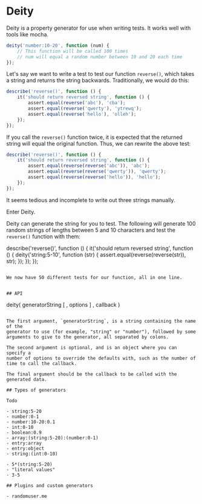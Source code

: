 # Deity

Deity is a property generator for use when writing tests. It works well with
tools like mocha.

```js
deity('number:10-20', function (num) {
	// This function will be called 100 times
	// num will equal a random number between 10 and 20 each time
});
```

Let's say we want to write a test to test our function `reverse()`, which takes
a string and returns the string backwards. Traditionally, we would do this:

```js
describe('reverse()', function () {
	it('should return reversed string', function () {
		assert.equal(reverse('abc'), 'cba');
		assert.equal(reverse('qwerty'), 'ytrewq');
		assert.equal(reverse('hello'), 'olleh');
	});
});
```

If you call the `reverse()` function twice, it is expected that the returned
string will equal the original function. Thus, we can rewrite the above test:

```js
describe('reverse()', function () {
	it('should return reversed string', function () {
		assert.equal(reverse(reverse('abc')), 'abc');
		assert.equal(reverse(reverse('qwerty')), 'qwerty');
		assert.equal(reverse(reverse('hello')), 'hello');
	});
});
```

It seems tedious and incomplete to write out three strings manually.

Enter Deity.

Deity can generate the string for you to test. The following will generate 100
random strings of lengths between 5 and 10 characters and test the `reverse()`
function with them:

describe('reverse()', function () {
	it('should return reversed string', function () {
		deity('string:5-10', function (str) {
			assert.equal(reverse(reverse(str)), str);
		});
	});
});
```

We now have 50 different tests for our function, all in one line.


## API

```
deity( generatorString [ , options ] , callback )
```

The first argument, `generatorString`, is a string containing the name of the
generator to use (for example, "string" or "number"), followed by some
arguments to give to the generator, all separated by colons.

The second argument is optional, and is an object where you can specify a
number of options to override the defaults with, such as the number of
time to call the callback.

The final argument should be the callback to be called with the generated data.

## Types of generators

Todo

- string:5-20
- number:0-1
- number:10-20:0.1
- int:0-10
- boolean:0.9
- array:(string:5-20):(number:0-1)
- entry:array
- entry:object
- string:(int:0-10)

- 5*(string:5-20)
- "literal values"
- 3-5

## Plugins and custom generators

- randomuser.me
